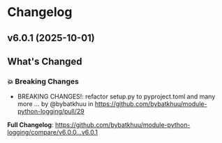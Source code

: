# Changelog

## v6.0.1 (2025-10-01)

<!-- Release notes generated using configuration in .github/release.yml at v6.0.1 -->

## What's Changed
### 💥 Breaking Changes
* BREAKING CHANGES!: refactor setup.py to pyproject.toml and many more … by @bybatkhuu in https://github.com/bybatkhuu/module-python-logging/pull/29


**Full Changelog**: https://github.com/bybatkhuu/module-python-logging/compare/v6.0.0...v6.0.1

